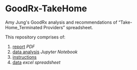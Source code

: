 # GoodRx-TakeHome
Amy Jung's GoodRx analysis and recommendations of “Take-Home_Terminated Providers” spreadsheet. 

This repository comprises of:
1. [report](https://github.com/redcarrott/GoodRx-TakeHome/blob/main/AmyJung_TakeHome_report.pdf) *PDF*
2. [data analysis](https://github.com/redcarrott/GoodRx-TakeHome/blob/main/GoodRx_Data_Analysis.ipynb) *Jupyter Notebook*
3. [instructions](https://github.com/redcarrott/GoodRx-TakeHome/blob/main/Operations%20Associate%20Take-Home%20(1)%20(1).docx)
4. [data](https://github.com/redcarrott/GoodRx-TakeHome/blob/main/Take-Home_Terminated%20Providers%20(1)%20(1).xlsx) *excel spreadsheet*
